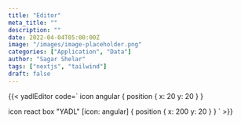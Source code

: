 ```yaml
---
title: "Editor"
meta_title: ""
description: ""
date: 2022-04-04T05:00:00Z
image: "/images/image-placeholder.png"
categories: ["Application", "Data"]
author: "Sagar Shelar"
tags: ["nextjs", "tailwind"]
draft: false
---
```


{{< yadlEditor code=`
icon angular {
    position {
        x: 20 y: 20
    }
}

icon react
box "YADL" [icon: angular] {
    position {
        x: 200 y: 20
    }
}
` >}}